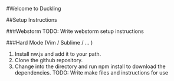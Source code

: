#Welcome to Duckling

##Setup Instructions

###Webstorm
TODO: Write webstorm setup instructions 

###Hard Mode (Vim / Sublime / ... )
1. Install nw.js and add it to your path.
2. Clone the github repository.
3. Change into the directory and run npm install to download the dependencies.
TODO: Write make files and instructions for use
